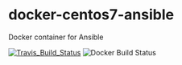 # docker-centos7-ansible
Docker container for Ansible

[![Travis_Build_Status](https://travis-ci.org/yfouillet/docker-centos7-ansible.svg?branch=master)](https://travis-ci.org/yfouillet/docker-centos7-ansible) ![Docker Build Status](https://img.shields.io/docker/cloud/automated/yfouillet/docker-centos7-ansible)

